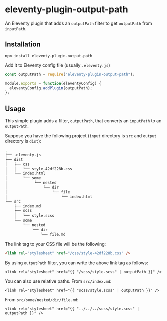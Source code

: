 # eleventy-plugin-output-path
An Eleventy plugin that adds an `outputPath` filter to get `outputPath` from `inputPath`.

## Installation

```shell
npm install eleventy-plugin-output-path
```

Add it to Eleventy config file (usually `.eleventy.js`)
```javascript
const outputPath = require("eleventy-plugin-output-path");

module.exports = function(eleventyConfig) {
  eleventyConfig.addPlugin(outputPath);
};
```

## Usage

This simple plugin adds a filter, `outputPath`, that converts an `inputPath` to an `outputPath`.

Suppose you have the following project (`input` directory is `src` and `output` directory is `dist`):
```bash
.
├── .eleventy.js
├── dist
│   ├── css
│   │   └── style-42df228b.css
│   └── index.html
│       └── some
│            └── nested
│                └── dir
│                    └── file
│                        └── index.html
└── src
    ├── index.md
    ├── scss
    │   └── style.scss
    └── some
        └── nested
            └── dir
                └── file.md
```

The link tag to your CSS file will be the following:
```html
<link rel="stylesheet" href="/css/style-42df228b.css" />
```

By using `outputPath` filter, you can write the above link tag as follows:
```liquid
<link rel="stylesheet" href="{{ "/scss/style.scss" | outputPath }}" />
```

You can also use relative paths. From `src/index.md`:
```liquid
<link rel="stylesheet" href="{{ "scss/style.scss" | outputPath }}" />
```

From `src/some/nested/dir/file.md`:
```liquid
<link rel="stylesheet" href="{{ "../../../scss/style.scss" | outputPath }}" />
```

